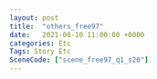 ```yaml
---
layout: post
title:  "others_free97"
date:   2021-08-10 11:00:00 +0000
categories: Etc
Tags: Story Etc
SceneCode: ["scene_free97_q1_s20"]
---
```

